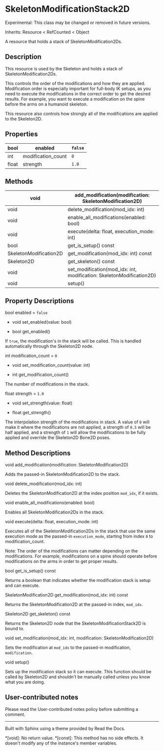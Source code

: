 # SkeletonModificationStack2D

Experimental: This class may be changed or removed in future versions.

Inherits: Resource < RefCounted < Object

A resource that holds a stack of SkeletonModification2Ds.

## Description

This resource is used by the Skeleton and holds a stack of
SkeletonModification2Ds.

This controls the order of the modifications and how they are applied.
Modification order is especially important for full-body IK setups, as you
need to execute the modifications in the correct order to get the desired
results. For example, you want to execute a modification on the spine before
the arms on a humanoid skeleton.

This resource also controls how strongly all of the modifications are applied
to the Skeleton2D.

## Properties

bool | enabled | `false`  
---|---|---  
int | modification_count | `0`  
float | strength | `1.0`  
  
## Methods

void | add_modification(modification: SkeletonModification2D)  
---|---  
void | delete_modification(mod_idx: int)  
void | enable_all_modifications(enabled: bool)  
void | execute(delta: float, execution_mode: int)  
bool | get_is_setup() const  
SkeletonModification2D | get_modification(mod_idx: int) const  
Skeleton2D | get_skeleton() const  
void | set_modification(mod_idx: int, modification: SkeletonModification2D)  
void | setup()  
  
## Property Descriptions

bool enabled = `false`

  * void set_enabled(value: bool)

  * bool get_enabled()

If `true`, the modification's in the stack will be called. This is handled
automatically through the Skeleton2D node.

int modification_count = `0`

  * void set_modification_count(value: int)

  * int get_modification_count()

The number of modifications in the stack.

float strength = `1.0`

  * void set_strength(value: float)

  * float get_strength()

The interpolation strength of the modifications in stack. A value of `0` will
make it where the modifications are not applied, a strength of `0.5` will be
half applied, and a strength of `1` will allow the modifications to be fully
applied and override the Skeleton2D Bone2D poses.

## Method Descriptions

void add_modification(modification: SkeletonModification2D)

Adds the passed-in SkeletonModification2D to the stack.

void delete_modification(mod_idx: int)

Deletes the SkeletonModification2D at the index position `mod_idx`, if it
exists.

void enable_all_modifications(enabled: bool)

Enables all SkeletonModification2Ds in the stack.

void execute(delta: float, execution_mode: int)

Executes all of the SkeletonModification2Ds in the stack that use the same
execution mode as the passed-in `execution_mode`, starting from index `0` to
modification_count.

Note: The order of the modifications can matter depending on the
modifications. For example, modifications on a spine should operate before
modifications on the arms in order to get proper results.

bool get_is_setup() const

Returns a boolean that indicates whether the modification stack is setup and
can execute.

SkeletonModification2D get_modification(mod_idx: int) const

Returns the SkeletonModification2D at the passed-in index, `mod_idx`.

Skeleton2D get_skeleton() const

Returns the Skeleton2D node that the SkeletonModificationStack2D is bound to.

void set_modification(mod_idx: int, modification: SkeletonModification2D)

Sets the modification at `mod_idx` to the passed-in modification,
`modification`.

void setup()

Sets up the modification stack so it can execute. This function should be
called by Skeleton2D and shouldn't be manually called unless you know what you
are doing.

## User-contributed notes

Please read the User-contributed notes policy before submitting a comment.

* * *

Built with Sphinx using a theme provided by Read the Docs.

  *[void]: No return value.
  *[const]: This method has no side effects. It doesn't modify any of the instance's member variables.

